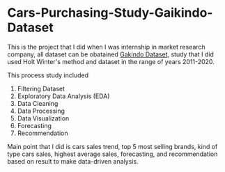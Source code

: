 # Cars-Purchasing-Study-Gaikindo-Dataset

This is the project that I did when I was internship in market research company, all dataset can be obatained [Gakindo Dataset](https://www.gaikindo.or.id/indonesian-automobile-industry-data/), study that I did used Holt Winter's method and dataset in the range of years 2011-2020.

This process study included
1. Filtering Dataset
2. Exploratory Data Analysis (EDA)
3. Data Cleaning
4. Data Processing
5. Data Visualization
6. Forecasting
7. Recommendation

Main point that I did is cars sales trend, top 5 most selling brands, kind of type cars sales, highest average sales, forecasting, and recommendation based on result to make data-driven analysis.
